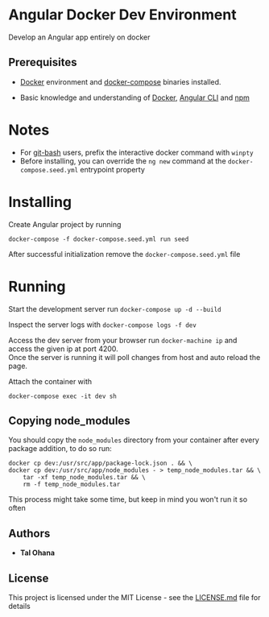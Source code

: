 # Angular Docker Dev Environment

Develop an Angular app entirely on docker

## Prerequisites

- [Docker](https://docs.docker.com/) environment and [docker-compose](https://docs.docker.com/compose/) binaries installed.

- Basic knowledge and understanding of [Docker](https://docs.docker.com/), [Angular CLI](https://cli.angular.io/) and [npm](https://www.npmjs.com/)

# Notes

- For [git-bash](https://git-scm.com/downloads) users, prefix the interactive docker command with `winpty`
- Before installing, you can override the `ng new` command at the `docker-compose.seed.yml` entrypoint property

# Installing

Create Angular project by running

```
docker-compose -f docker-compose.seed.yml run seed
```

After successful initialization remove the `docker-compose.seed.yml` file

# Running

Start the development server run `docker-compose up -d --build`

Inspect the server logs with `docker-compose logs -f dev`

Access the dev server from your browser run `docker-machine ip` and access the given ip at port 4200.  
Once the server is running it will poll changes from host and auto reload the page.

Attach the container with

```
docker-compose exec -it dev sh
```

## Copying node_modules

You should copy the `node_modules` directory from your container after every package addition, to do so run:

```
docker cp dev:/usr/src/app/package-lock.json . && \
docker cp dev:/usr/src/app/node_modules - > temp_node_modules.tar && \
    tar -xf temp_node_modules.tar && \
    rm -f temp_node_modules.tar
```

This process might take some time, but keep in mind you won't run it so often

## Authors

- **Tal Ohana**

## License

This project is licensed under the MIT License - see the [LICENSE.md](LICENSE.md) file for details
